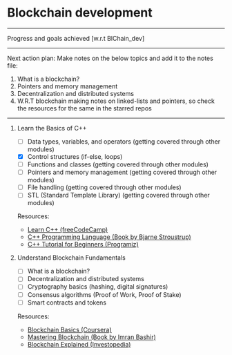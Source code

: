 # Blockchain development
---
Progress and goals achieved [w.r.t BlChain_dev]

---

Next action plan:
Make notes on the below topics and add it to the notes file:
1. What is a blockchain?
2. Pointers and memory management
3. Decentralization and distributed systems
4. W.R.T blockchain making notes on linked-lists and pointers, so check the resources for the same in the starred repos
    
---
1. Learn the Basics of C++
     - [ ] Data types, variables, and operators (getting covered through other modules)
     - [X] Control structures (if-else, loops) 
     - [ ] Functions and classes (getting covered through other modules)
     - [ ] Pointers and memory management (getting covered through other modules)
     - [ ] File handling (getting covered through other modules)
     - [ ] STL (Standard Template Library) (getting covered through other modules)

   Resources:
   - [Learn C++ (freeCodeCamp)](https://www.youtube.com/watch?v=vLnPwxZdW4Y)
   - [C++ Programming Language (Book by Bjarne Stroustrup)](https://www.stroustrup.com/4th.html)
   - [C++ Tutorial for Beginners (Programiz)](https://www.programiz.com/cpp-programming)

2. Understand Blockchain Fundamentals
     - [ ] What is a blockchain?
     - [ ] Decentralization and distributed systems
     - [ ] Cryptography basics (hashing, digital signatures)
     - [ ] Consensus algorithms (Proof of Work, Proof of Stake)
     - [ ] Smart contracts and tokens

   Resources:
   - [Blockchain Basics (Coursera)](https://www.coursera.org/learn/blockchain-basics)
   - [Mastering Blockchain (Book by Imran Bashir)](https://www.amazon.com/Mastering-Blockchain-Imran-Bashir/dp/1839213191)
   - [Blockchain Explained (Investopedia)](https://www.investopedia.com/terms/b/blockchain.asp)
